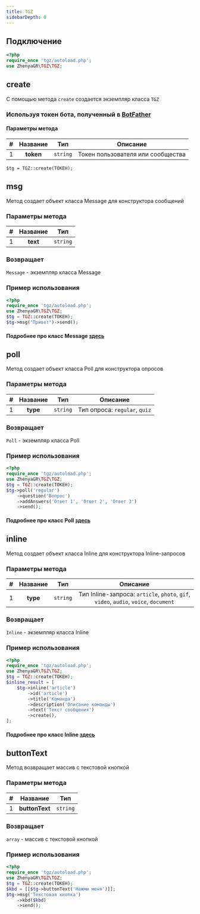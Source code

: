 ```yaml
---
title: TGZ
sidebarDepth: 0
---
```


## Подключение
```php
<?php
require_once 'tgz/autoload.php';
use ZhenyaGR\TGZ\TGZ;
```

## create
С помощью метода `create` создается экземпляр класса `TGZ`
### Используя токен бота, полученный в [BotFather](https://t.me/BotFather) 
#### Параметры метода
| # | Название  |   Тип    | Описание                          |
|:-:|:---------:|:--------:|-----------------------------------|
| 1 | **token** | `string` | Токен пользователя или сообщества |
```php:no-line-numbers
$tg = TGZ::create(ТОКЕН);
```



## msg
Метод создает объект класса Message для конструктора сообщений
### Параметры метода
|#  | Название |   Тип    |
|:-:|:--------:|:--------:|
|1  |   **text**   | `string` |
### Возвращает
`Message` - экземпляр класса Message
### Пример использования
```php
<?php
require_once 'tgz/autoload.php';
use ZhenyaGR\TGZ\TGZ;
$tg = TGZ::create(ТОКЕН);
$tg->msg("Привет")->send();
```
#### Подробнее про класс Message [здесь](/classes/message.md)

## poll
Метод создает объект класса Poll для конструктора опросов
### Параметры метода
| # | Название |   Тип    |           Описание            |
|:-:|:--------:|:--------:|:-----------------------------:|
| 1 | **type** | `string` | Тип опроса: `regular`, `quiz` |
### Возвращает
`Poll` - экземпляр класса Poll
### Пример использования
```php
<?php
require_once 'tgz/autoload.php';
use ZhenyaGR\TGZ\TGZ;
$tg = TGZ::create(ТОКЕН);
$tg->poll('regular')
    ->question('Вопрос')
    ->addAnswers('Ответ 1', 'Ответ 2', 'Ответ 3')
    ->send();
```
#### Подробнее про класс Poll [здесь](/classes/poll.md)

## inline
Метод создает объект класса Inline для конструктора Inline-запросов
### Параметры метода
| # | Название |   Тип    |                                       Описание                                       |
|:-:|:--------:|:--------:|:------------------------------------------------------------------------------------:|
| 1 | **type** | `string` | Тип Inline-запроса: `article`, `photo`, `gif`, `video`, `audio`, `voice`, `document` |
### Возвращает
`Inline` - экземпляр класса Inline
### Пример использования 
```php
<?php
require_once 'tgz/autoload.php';
use ZhenyaGR\TGZ\TGZ;
$tg = TGZ::create(ТОКЕН);
$inline_result = [
    $tg->inline('article')
        ->id('article')
        ->title('Команда')
        ->description('Описание команды')
        ->text('Текст сообщения')
        ->create(),
];
```
#### Подробнее про класс Inline [здесь](/classes/inline.md)



## buttonText
Метод возвращает массив с текстовой кнопкой
### Параметры метода
| # |    Название    |   Тип    |
|:-:|:--------------:|:--------:|
| 1 | **buttonText** | `string` |
### Возвращает
`array` - массив с текстовой кнопкой
### Пример использования
```php
<?php
require_once 'tgz/autoload.php';
use ZhenyaGR\TGZ\TGZ;
$tg = TGZ::create(ТОКЕН);
$kbd = [[$tg->buttonText('Нажми меня')]];
$tg->msg('Текстовая кнопка')
    ->kbd($kbd)
    ->send();
```

